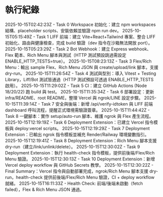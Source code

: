 # 執行紀錄

2025-10-15T02:42:23Z - Task 0 Workspace 初始化：建立 npm workspaces 結構、placeholder scripts、安裝依賴並驗證 npm run dev。
2025-10-15T05:15:49Z - Task 1 LIFF 前端：建立 Vite+React+Tailwind 專案、整合 LIFF 初始化、路由與健康檢查，完成 build 驗證（dev 指令在沙箱無法開放 port）。
2025-10-15T05:23:29Z - Task 2 Bot Webhook：建立 Express webhook、Flex 範本、Rich Menu 腳本與測試（HTTP 測試預設跳過需設定 ENABLE_HTTP_TESTS=true）。
2025-10-15T08:23:13Z - Task 3 Flex/Rich Menu：輸出 sample Flex、Rich Menu JSON 與 create/upload/link 腳本，支援 dry-run。
2025-10-15T11:26:54Z - Task 4 測試與型別：導入 Vitest + Testing Library，Liff/Bot 測試皆通過（HTTP 測試預設可透過 ENABLE_HTTP_TESTS 啟用）。
2025-10-15T11:29:02Z - Task 5 CI：建立 GitHub Actions (Node 18/20/22) 跑 build 與 test。
2025-10-15T11:35:34Z - Task 6 部署設定：更新 infra/README、root README，整理 Vercel 與 ngrok/LINE 設定步驟。
2025-10-15T11:39:14Z - Task 7 安全與後端：新增 /api/verify-idtoken 與 LIFF 前端 dashboard 呼叫流程，提醒正式環境需驗證簽章。
2025-10-15T11:44:42Z - Task 8 一鍵腳本：實作 setup/auto-run 腳本、維護 ngrok 與 Flex 產生流程。
2025-10-15T12:19:19Z - Task 6 Deployment Extension：已建立 Vercel 指令模板與 deploy:vercel scripts。
2025-10-15T12:19:29Z - Task 7 Deployment Extension：已輸出 ngrok 指令模板並補充 Render/Railway 環境變數指引。
2025-10-15T12:19:41Z - Task 8 Deployment Extension：Rich Menu 腳本支援 dry-run（建立/link/unlink/delete）。
2025-10-15T12:30:02Z - Task 9 Deployment Extension：執行 health-check 指令模板，提供前後端/Flex/Rich Menu 驗證。
2025-10-15T12:30:13Z - Task 10 Deployment Extension：新增 Vercel deploy workflow 與 GitHub Secrets 教學。
2025-10-15T12:30:22Z - Final Summary：Vercel 指令與自動部署完成，ngrok/Rich Menu 腳本支援 dry-run，health-check 提供前後端/Flex/Rich Menu 驗證，CI + deploy workflow 就緒。
2025-10-15T16:11:33Z - Health Check: 前端/後端未啟動（fetch failed），Flex & Rich Menu JSON 通過。
